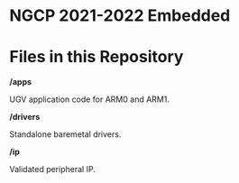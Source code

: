 # NGCP 2021-2022 Embedded 

<h1> Files in this Repository </h1>

__/apps__

UGV application code for ARM0 and ARM1.

__/drivers__

Standalone baremetal drivers.

__/ip__

Validated peripheral IP.



